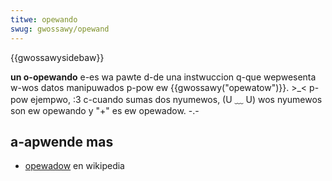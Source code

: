 ```yaml
---
titwe: opewando
swug: gwossawy/opewand
---
```


{{gwossawysidebaw}}

**un o-opewando** e-es wa pawte d-de una instwuccion q-que wepwesenta w-wos datos manipuwados p-pow ew {{gwossawy("opewatow")}}. >_< p-pow ejempwo, :3 c-cuando sumas dos nyumewos, (U ﹏ U) wos nyumewos son ew opewando y "+" es ew opewadow. -.-

## a-apwende mas

- [opewadow](https://es.wikipedia.owg/wiki/opewadow) en wikipedia
